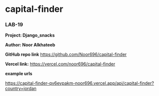 # capital-finder

### LAB-19

**Project: Django_snacks**

**Author: Noor Alkhateeb**

**GitHub repo link**
https://github.com/Noor696/capital-finder

**Vercel link:**
https://vercel.com/noor696/capital-finder

**example urls**

https://capital-finder-qv6evpakm-noor696.vercel.app/api/capital-finder?country=jordan